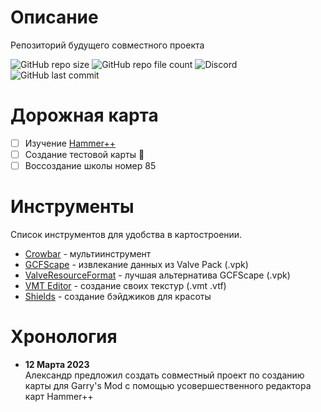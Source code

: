 # Описание

Репозиторий будущего совместного проекта <br>

![GitHub repo size](https://img.shields.io/github/repo-size/boxden/hammerplusplus-experience)
![GitHub repo file count](https://img.shields.io/github/directory-file-count/boxden/hammerplusplus-experience)
![Discord](https://img.shields.io/discord/1044606164823969876)
![GitHub last commit](https://img.shields.io/github/last-commit/boxden/hammerplusplus-experience)

# Дорожная карта

- [ ] Изучение [Hammer++](https://github.com/ficool2/HammerPlusPlus-Website/releases)
- [ ] Создание тестовой карты :tada:
- [ ] Воссоздание школы номер 85

# Инструменты

Список инструментов для удобства в картостроении. <br>

- [Crowbar](https://github.com/ZeqMacaw/Crowbar/releases) - мультиинструмент
- [GCFScape](https://gamebanana.com/tools/26) - извлекание данных из Valve Pack (.vpk)
- [ValveResourceFormat](https://github.com/SteamDatabase/ValveResourceFormat/releases) - лучшая альтернатива GCFScape (.vpk)
- [VMT Editor](https://github.com/Dima-369/VMT-Editor/releases) - создание своих текстур (.vmt .vtf)
- [Shields](https://shields.io) - создание бэйджиков для красоты

# Хронология

- **12 Марта 2023**<br>
Александр предложил создать совместный проект по созданию карты для Garry's Mod с помощью усовершественного редактора карт Hammer++
